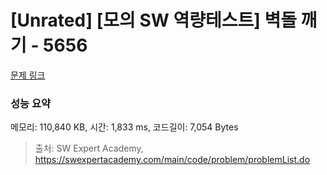 # [Unrated] [모의 SW 역량테스트] 벽돌 깨기 - 5656 

[문제 링크](https://swexpertacademy.com/main/code/problem/problemDetail.do?contestProbId=AWXRQm6qfL0DFAUo) 

### 성능 요약

메모리: 110,840 KB, 시간: 1,833 ms, 코드길이: 7,054 Bytes



> 출처: SW Expert Academy, https://swexpertacademy.com/main/code/problem/problemList.do